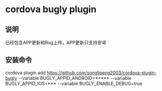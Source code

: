 # cordova bugly plugin

## 说明

已经包含APP更新和Bug上传，APP更新只支持安卓

## 安装命令

cordova plugin add https://github.com/songlipeng2003/cordova-plugin-bugly  --variable BUGLY_APPID_ANDROID=*****  --variable BUGLY_APPID_IOS=*** --variable BUGLY_ENABLE_DEBUG=true